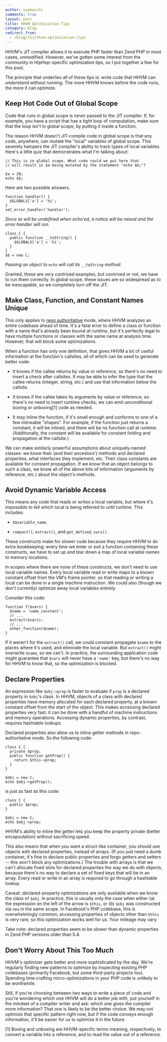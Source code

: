```yaml
---
author: oyamauchi
comments: true
layout: post
title: HHVM Optimization Tips
category: blog
redirect_from:
  - /blog/713/hhvm-optimization-tips
---
```


HHVM's JIT compiler allows it to execute PHP faster than Zend PHP in most cases, unmodified. However, we've gotten some interest from the community in HipHop-specific optimization tips, so I put together a few for this post.

The principle that underlies all of these tips is: write code that HHVM can _understand without running_. The more HHVM knows before the code runs, the more it can optimize.




## Keep Hot Code Out of Global Scope



Code that runs in global scope is never passed to the JIT compiler. If, for example, you have a script that has a tight loop of computation, make sure that the loop isn't in global scope, by putting it inside a function.

The reason HHVM doesn't JIT-compile code in global scope is that any code, anywhere, can mutate the "local" variables of global scope. This severely hampers the JIT compiler's ability to track types of local variables. Here's a little quiz that demonstrates what I'm talking about:




    // This is in global scope. What code could we put here that
    // will result in $a being mutated by the statement "echo $b;"?

    $a = 20;
    echo $b;




Here are two possible answers.




    function handler() {
      $GLOBALS['a'] = 'hi';
    }
    set_error_handler('handler');




_Since `$b` will be undefined when echo'ed, a notice will be raised and the error handler will run._




    class C {
      public function __toString() {
        $GLOBALS['a'] = 'hi';
      }
    }
    $b = new C;




_Passing an object to `echo` will call its `__toString` method._

Granted, these are very contrived examples, but contrived or not, we have to run them correctly. In global scope, these issues are so widespread as to be inescapable, so we completely turn off the JIT.




## Make Class, Function, and Constant Names Unique



This only applies to [repo authoritative](/wp/?p=257) mode, where HHVM analyzes an entire codebase ahead of time. It's a fatal error to define a class or function with a name that's already been bound _at runtime_, but it's perfectly legal to have multiple functions or classes with the same name at analysis time. However, that will block some optimizations.

When a function has only one definition, that gives HHVM a lot of useful information at the function's callsites, all of which can be used to generate better code.





  * It knows if the callee returns by value or reference, so there's no need to insert a check after callsites. It may be able to infer the type that the callee returns (integer, string, etc.) and use that information below the callsite.


  * It knows if the callee takes its arguments by value or reference, so there's no need to insert runtime checks; we can emit unconditional boxing or unboxing[1] code as needed.


  * It may inline the function, if it's small enough and conforms to one of a few inlineable "shapes". For example, if the function just returns a constant, it will be inlined, and there will be no function call at runtime. (Additionally, the constant will be available for constant folding and propagation at the callsite.)



We can make similarly powerful assumptions about uniquely-named classes: we know their (and their ancestors') methods and declared properties, what interfaces they implement, etc. Their class constants are available for constant propagation. If we know that an object belongs to such a class, we know all of the above bits of information (arguments by reference, etc.) about the object's methods.




## Avoid Dynamic Variable Access



This means any code that reads or writes a local variable, but where it's impossible to tell _which_ local is being referred to until runtime. This includes:





  * `$$variable_name`.


  * `compact()`, `extract()`, and `get_defined_vars()`.



These constructs make for slower code because they require HHVM to do extra bookkeeping: every time we enter or exit a function containing these constructs, we have to set up and tear down a map of local variable names to memory locations.

In scopes where there are none of these constructs, we don't need to use local variable names. Every local variable read or write maps to a known constant offset from the VM's frame pointer, so that reading or writing a local can be done in a single machine instruction. We could also (though we don't currently) optimize away local variables entirely.

Consider this code:




    function f($vars) {
      $name = 'some_constant';
      // ...
      extract($vars);
      // ...
      other_function($name);
    }




If it weren't for the `extract()` call, we could constant-propagate `$name` to the places where it's used, and eliminate the local variable. But `extract()` might overwrite `$name`, so we can't. In practice, the surrounding application code might guarantee that `$vars` will never have a `'name'` key, but there's no way for HHVM to know that, so the optimization is blocked.





## Declare Properties



An expression like `$obj->prop` is faster to evaluate if `prop` is a declared property in `$obj`'s class. In HHVM, objects of a class with declared properties have memory allocated for each declared property, at a known constant offset from the start of the object. This makes accessing declared properties very fast: it can be done with a handful of machine instructions and memory operations. Accessing dynamic properties, by contrast, requires hashtable lookups.

Declared properties also allow us to inline getter methods in repo-authoritative mode. So the following code:




    class C {
      private $prop;
      public function getProp() {
        return $this->prop;
      }
    }

    $obj = new C;
    echo $obj->getProp();




is just as fast as this code:




    class C {
      public $prop;
    }

    $obj = new C;
    echo $obj->prop;




HHVM's ability to inline the getter lets you keep the property private (better encapsulation) without sacrificing speed.

This also means that when you want a struct-like container, you should use objects with declared properties, instead of arrays. (If you just need a dumb container, it's fine to declare public properties and forgo getters and setters -- this won't block any optimizations.) The trouble with arrays is that we can't allocate fixed slots for declared properties the way we do with objects, because there's no way to declare a set of fixed keys that will be in an array. Every read or write in an array is required to go through a hashtable lookup.

Caveat: declared-property optimizations are only available when we know the class of `$obj`. In practice, this is usually only the case when either (a) the expression on the left of the arrow is `$this`, or (b) `$obj` was constructed via `new` in the same scope. In Facebook's PHP codebase, this is overwhelmingly common; accessing properties of objects other than `$this` is very rare, so this optimization works well for us. Your mileage may vary.

Take note: declared properties seem to be slower than dynamic properties in Zend PHP versions older than 5.4.



## Don't Worry About This Too Much



HHVM's optimizer gets better and more sophisticated by the day. We're regularly finding new patterns to optimize by inspecting existing PHP codebases (primarily Facebook, but some third-party projects too). Spending time crafting micro-optimizations in your PHP code is unlikely to be worthwhile.

Still, if you're choosing between two ways to write a piece of code and you're wondering which one HHVM will do a better job with, put yourself in the mindset of a compiler writer and ask: which one gives the compiler more information? That one is likely to be the better choice. We may not optimize that specific pattern right now, but if the code conveys enough information, it'll be easier for us to optimize it in the future.


[1] Boxing and unboxing are HHVM-specific terms meaning, respectively, to convert a variable into a reference, and to read the value out of a reference.
